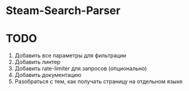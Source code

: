 # Steam-Search-Parser

# TODO
1) Добавить все параметры для фильтрации 
2) Добавить линтер
3) Добавить rate-limiter для запросов (опционально)
4) Добавить документацию
5) Разобраться с тем, как получать страницу на отдельном языке 
